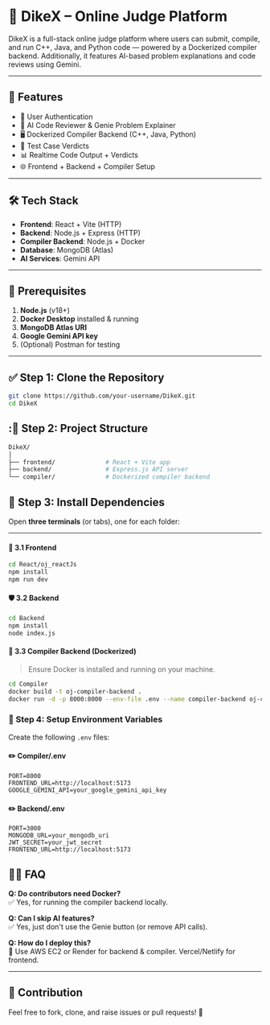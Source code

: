 # 🚀 DikeX – Online Judge Platform

DikeX is a full-stack online judge platform where users can submit, compile, and run C++, Java, and Python code — powered by a Dockerized compiler backend. Additionally, it features AI-based problem explanations and code reviews using Gemini.

---

## 🧾 Features

- 👤 User Authentication
- 🧠 AI Code Reviewer & Genie Problem Explainer
- 🖥️ Dockerized Compiler Backend (C++, Java, Python)
- 🧪 Test Case Verdicts
- 📊 Realtime Code Output + Verdicts
- 🌐 Frontend + Backend + Compiler Setup

---

## 🛠 Tech Stack

- **Frontend**: React + Vite (HTTP)
- **Backend**: Node.js + Express (HTTP)
- **Compiler Backend**: Node.js + Docker
- **Database**: MongoDB (Atlas)
- **AI Services**: Gemini API

---

## 🔧 Prerequisites

1. **Node.js** (v18+)
2. **Docker Desktop** installed & running
3. **MongoDB Atlas URI**
4. **Google Gemini API key**
5. (Optional) Postman for testing

---


## ✅ Step 1: Clone the Repository

```bash
git clone https://github.com/your-username/DikeX.git
cd DikeX
```
## :📁 Step 2: Project Structure

```bash
DikeX/
│
├── frontend/              # React + Vite app
├── backend/               # Express.js API server
└── compiler/              # Dockerized compiler backend
```
## 🔧 Step 3: Install Dependencies

Open **three terminals** (or tabs), one for each folder:

---

#### 🚀 3.1 Frontend

```bash
cd React/oj_reactJs
npm install
npm run dev
```
#### 🛡️ 3.2 Backend

```bash
cd Backend
npm install
node index.js
```
#### 🐳 3.3 Compiler Backend (Dockerized)

> Ensure Docker is installed and running on your machine.

```bash
cd Compiler
docker build -t oj-compiler-backend .
docker run -d -p 8000:8000 --env-file .env --name compiler-backend oj-compiler-backend
```
### 🔐 Step 4: Setup Environment Variables

Create the following `.env` files:

#### ✏️ Compiler/.env

```env
PORT=8000
FRONTEND_URL=http://localhost:5173
GOOGLE_GEMINI_API=your_google_gemini_api_key
```
#### ✏️ Backend/.env
```env
PORT=3000
MONGODB_URL=your_mongodb_uri
JWT_SECRET=your_jwt_secret
FRONTEND_URL=http://localhost:5173
```

## 🙋‍♀️ FAQ

**Q: Do contributors need Docker?**  
✅ Yes, for running the compiler backend locally.

**Q: Can I skip AI features?**  
✅ Yes, just don't use the Genie button (or remove API calls).

**Q: How do I deploy this?**  
🚀 Use AWS EC2 or Render for backend & compiler. Vercel/Netlify for frontend.

---

## 🤝 Contribution

Feel free to fork, clone, and raise issues or pull requests! 🎯
